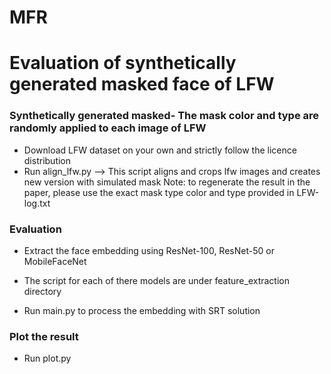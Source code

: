 # MFR

# Evaluation of synthetically generated masked face of LFW

### Synthetically generated masked- The mask color and type are randomly applied to each image of LFW
- Download LFW dataset on your own and strictly follow the licence distribution 
- Run align_lfw.py --> This script  aligns and crops lfw images and creates new version with simulated mask 
Note: to regenerate the result in the paper, please use the exact mask type color and type provided in LFW-log.txt

### Evaluation
- Extract the face embedding using ResNet-100, ResNet-50 or MobileFaceNet 
- The script for each of there models are under feature_extraction directory

- Run main.py to process the embedding with SRT solution

### Plot the result
- Run plot.py



